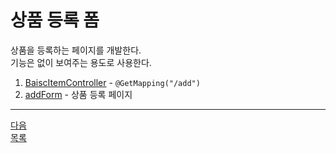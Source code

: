 # 상품 등록 폼
상품을 등록하는 페이지를 개발한다.     
기능은 없이 보여주는 용도로 사용한다.
1. [BaiscItemController](../src/main/java/hello/itemservice/web/basic/BasicItemController.java) -  ```@GetMapping("/add")```
2. [addForm](../src/main/resources/templates/basic/addForm.html) - 상품 등록 페이지
---
[다음](7-8.md)     
[목록](../README.md)  
